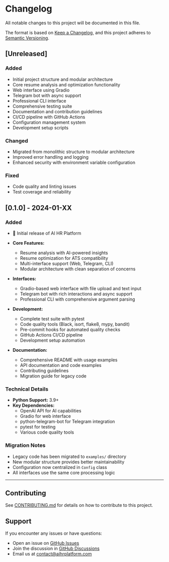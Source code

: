 # Changelog

All notable changes to this project will be documented in this file.

The format is based on [Keep a Changelog](https://keepachangelog.com/en/1.0.0/),
and this project adheres to [Semantic Versioning](https://semver.org/spec/v2.0.0.html).

## [Unreleased]

### Added
- Initial project structure and modular architecture
- Core resume analysis and optimization functionality
- Web interface using Gradio
- Telegram bot with async support
- Professional CLI interface
- Comprehensive testing suite
- Documentation and contribution guidelines
- CI/CD pipeline with GitHub Actions
- Configuration management system
- Development setup scripts

### Changed
- Migrated from monolithic structure to modular architecture
- Improved error handling and logging
- Enhanced security with environment variable configuration

### Fixed
- Code quality and linting issues
- Test coverage and reliability

## [0.1.0] - 2024-01-XX

### Added
- 🎉 Initial release of AI HR Platform
- **Core Features:**
  - Resume analysis with AI-powered insights
  - Resume optimization for ATS compatibility
  - Multi-interface support (Web, Telegram, CLI)
  - Modular architecture with clean separation of concerns
  
- **Interfaces:**
  - Gradio-based web interface with file upload and text input
  - Telegram bot with rich interactions and async support
  - Professional CLI with comprehensive argument parsing
  
- **Development:**
  - Complete test suite with pytest
  - Code quality tools (Black, isort, flake8, mypy, bandit)
  - Pre-commit hooks for automated quality checks
  - GitHub Actions CI/CD pipeline
  - Development setup automation
  
- **Documentation:**
  - Comprehensive README with usage examples
  - API documentation and code examples
  - Contributing guidelines
  - Migration guide for legacy code

### Technical Details
- **Python Support:** 3.9+
- **Key Dependencies:**
  - OpenAI API for AI capabilities
  - Gradio for web interface
  - python-telegram-bot for Telegram integration
  - pytest for testing
  - Various code quality tools

### Migration Notes
- Legacy code has been migrated to `examples/` directory
- New modular structure provides better maintainability
- Configuration now centralized in `Config` class
- All interfaces use the same core processing logic

---

## Contributing

See [CONTRIBUTING.md](CONTRIBUTING.md) for details on how to contribute to this project.

## Support

If you encounter any issues or have questions:
- Open an issue on [GitHub Issues](https://github.com/yourusername/ai-hr-platform/issues)
- Join the discussion in [GitHub Discussions](https://github.com/yourusername/ai-hr-platform/discussions)
- Email us at [contact@aihrplatform.com](mailto:contact@aihrplatform.com)